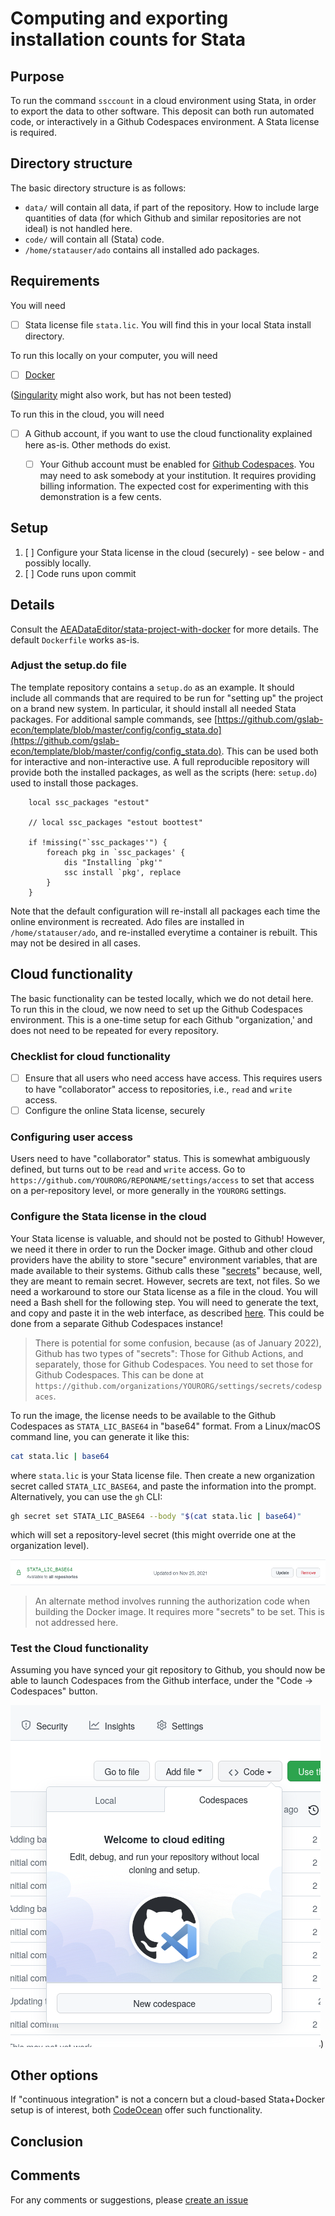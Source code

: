 # Computing and exporting installation counts for Stata

## Purpose

To run the command `ssccount` in a cloud environment using Stata, in order to export the data to other software. This deposit can both run automated code, or interactively in a Github Codespaces environment. A Stata license is required.

## Directory structure

The basic directory structure is as follows:

- `data/` will contain all data, if part of the repository. How to include large quantities of data (for which Github and similar repositories are not ideal) is not handled here.
- `code/` will contain all (Stata) code. 
- `/home/statauser/ado` contains all installed ado packages. 

## Requirements

You will need 

- [ ] Stata license file `stata.lic`. You will find this in your local Stata install directory.

To run this locally on your computer, you will need

- [ ] [Docker](https://docs.docker.com/get-docker/) 

([Singularity](https://github.com/sylabs/singularity/releases) might also work, but has not been tested)

To run this in the cloud, you will need

- [ ] A Github account, if you want to use the cloud functionality explained here as-is. Other methods do exist.
   - [ ] Your Github account must be enabled for [Github Codespaces](https://github.com/features/codespaces). You may need to ask somebody at your institution. It requires providing billing information. The expected cost for experimenting with this demonstration is a few cents.


## Setup

1. [ ] Configure your Stata license in the cloud (securely) - see below - and possibly locally.
2. [ ] Code runs upon commit

## Details

Consult the [AEADataEditor/stata-project-with-docker](https://github.com/AEADataEditor/stata-project-with-docker) for more details. The default `Dockerfile` works as-is.


### Adjust the setup.do file

The template repository contains a `setup.do` as an example. It should include all commands that are required to be run for "setting up" the project on a brand new system. In particular, it should install all needed Stata packages. For additional sample commands, see [https://github.com/gslab-econ/template/blob/master/config/config_stata.do](https://github.com/gslab-econ/template/blob/master/config/config_stata.do). This can be used both for interactive and non-interactive use. A full reproducible repository will provide both the installed packages, as well as the scripts (here: `setup.do`) used to install those packages.

```
    local ssc_packages "estout"

    // local ssc_packages "estout boottest"
    
    if !missing("`ssc_packages'") {
        foreach pkg in `ssc_packages' {
            dis "Installing `pkg'"
            ssc install `pkg', replace
        }
    }
```
Note that the default configuration will re-install all packages each time the online environment is recreated. Ado files are installed in `/home/statauser/ado`, and re-installed everytime a container is rebuilt. This may not be desired in all cases.

## Cloud functionality

The basic functionality can be tested locally, which we do not detail here. To run this in the cloud, we now need to set up the Github Codespaces environment. This is a one-time setup for each Github "organization,' and does not need to be repeated for every repository.

### Checklist for cloud functionality

- [ ] Ensure that all users who need access have access. This requires users to have "collaborator" access to repositories, i.e., `read` and `write` access. 
- [ ] Configure the online Stata license, securely

### Configuring user access

Users need to have "collaborator" status. This is somewhat ambiguously defined, but turns out to be `read` and `write` access. Go to  `https://github.com/YOURORG/REPONAME/settings/access` to set that access on a per-repository level, or more generally in the `YOURORG` settings.

### Configure the Stata license in the cloud

Your Stata license is valuable, and should not be posted to Github! However, we need it there in order to run the Docker image. Github and other cloud providers have the ability to store "secure" environment variables, that are made available to their systems. Github calls these "[secrets](https://docs.github.com/en/actions/security-guides/encrypted-secrets)" because, well, they are meant to remain secret. However, secrets are text, not files. So we need a workaround to store our Stata license as a file in the cloud. You will need a Bash shell for the following step. You will need to generate the text, and copy and paste it in the web interface, as described [here](https://docs.github.com/en/actions/security-guides/encrypted-secrets). This could be done from a separate Github Codespaces instance!

> There is potential for some confusion, because (as of January 2022), Github has two types of "secrets": Those for Github Actions, and separately, those for Github Codespaces. You need to set those for Github Codespaces. This can be done at `https://github.com/organizations/YOURORG/settings/secrets/codespaces`. 

To run the image,  the license needs to be available to the Github Codespaces as `STATA_LIC_BASE64` in "base64" format. From a Linux/macOS command line, you can generate it like this:
 
```bash
cat stata.lic | base64
```

where `stata.lic` is your Stata license file. Then create a new organization secret called `STATA_LIC_BASE64`, and paste the information into the prompt. Alternatively, you can use the `gh` CLI:

```bash
gh secret set STATA_LIC_BASE64 --body "$(cat stata.lic | base64)"
```

which will set a repository-level secret (this might override one at the organization level).

![Secret named](assets/codespace-secret-1.png)

> An alternate method involves running the authorization code when building the Docker image. It requires more "secrets" to be set. This is not addressed here.

### Test the Cloud functionality

Assuming you have synced your git repository to Github, you should now be able to launch Codespaces from the Github interface, under the "Code -> Codespaces" button.

![Starting Codespaces](assets/start-codespaces-1.png))

## Other options

If "continuous integration" is not a concern but a cloud-based Stata+Docker setup is of interest, both [CodeOcean](https://codeocean.com) offer such functionality.

## Conclusion



## Comments

For any comments or suggestions, please [create an issue](https://github.com/labordynamicsinstitute/stata-project-with-docker-online/issues/new/choose) 
